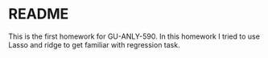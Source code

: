 # README

This is the first homework for GU-ANLY-590.
In this homework I tried to use Lasso and ridge to get familiar with regression task.